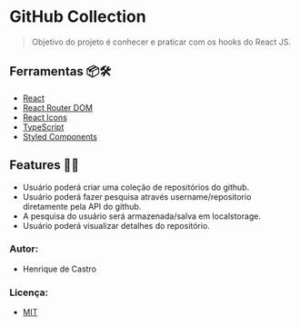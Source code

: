 # GitHub Collection

> Objetivo do projeto é conhecer e praticar com os hooks do React JS.

## Ferramentas 📦🛠️

- [React](https://reactjs.org/)
- [React Router DOM](https://www.npmjs.com/package/react-router-dom)
- [React Icons](https://react-icons.netlify.com/)
- [TypeScript](https://www.npmjs.com/package/typescript)
- [Styled Components](https://styled-components.com/)

## Features 🎨💡

- Usuário poderá criar uma coleção de repositórios do github.
- Usuário poderá fazer pesquisa através username/repositorio diretamente pela API do github.
- A pesquisa do usuário será armazenada/salva em localstorage.
- Usuário poderá visualizar detalhes do repositório.

### Autor:

- Henrique de Castro

### Licença:

- [MIT](https://opensource.org/licenses/MIT)
